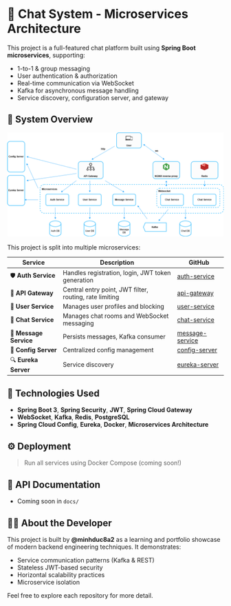 # 💬 Chat System - Microservices Architecture

This project is a full-featured chat platform built using **Spring Boot microservices**, supporting:
- 1-to-1 & group messaging
- User authentication & authorization
- Real-time communication via WebSocket
- Kafka for asynchronous message handling
- Service discovery, configuration server, and gateway

## 🧱 System Overview

![System Design](architecture/system-design.drawio.png)

This project is split into multiple microservices:

| Service | Description | GitHub |
|--------|-------------|--------|
| 🛡️ **Auth Service** | Handles registration, login, JWT token generation | [auth-service](https://github.com/minhduc8a2/chat-system-auth-service) |
| 🔐 **API Gateway** | Central entry point, JWT filter, routing, rate limiting | [api-gateway](https://github.com/minhduc8a2/chat-system-api-gateway) |
| 👥 **User Service** | Manages user profiles and blocking | [user-service](https://github.com/minhduc8a2/chat-system-user-service) |
| 💬 **Chat Service** | Manages chat rooms and WebSocket messaging | [chat-service](https://github.com/minhduc8a2/chat-system-chat-service) |
| 📨 **Message Service** | Persists messages, Kafka consumer | [message-service](https://github.com/minhduc8a2/chat-system-message-service) |
| 🔧 **Config Server** | Centralized config management | [config-server](https://github.com/minhduc8a2/chat-system-config-server) |
| 🔍 **Eureka Server** | Service discovery | [eureka-server](https://github.com/minhduc8a2/chat-system-eureka-server) |

## 🚀 Technologies Used

- **Spring Boot 3**, **Spring Security**, **JWT**, **Spring Cloud Gateway**
- **WebSocket**, **Kafka**, **Redis**, **PostgreSQL**
- **Spring Cloud Config**, **Eureka**, **Docker**, **Microservices Architecture**

## ⚙️ Deployment

> Run all services using Docker Compose (coming soon!)

## 📂 API Documentation

- Coming soon in `docs/`

## 🙋‍♂️ About the Developer

This project is built by **@minhduc8a2** as a learning and portfolio showcase of modern backend engineering techniques. It demonstrates:
- Service communication patterns (Kafka & REST)
- Stateless JWT-based security
- Horizontal scalability practices
- Microservice isolation

Feel free to explore each repository for more detail.
